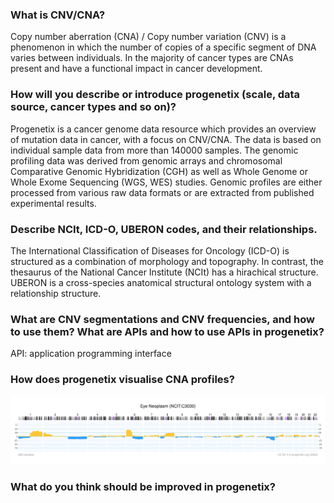### What is CNV/CNA?
Copy number  aberration (CNA) / Copy number variation (CNV) is a phenomenon in which the number of copies of a specific segment of DNA varies between individuals. In the majority of cancer types are CNAs present and have a functional impact in cancer  development.

### How will you describe or introduce progenetix (scale, data source, cancer types and so on)?
Progenetix is a cancer genome data resource which provides an overview of mutation data in cancer, with a focus on CNV/CNA.
The data is based on individual sample data from more than 140000 samples.
The genomic profiling data was derived from genomic arrays and chromosomal Comparative Genomic Hybridization (CGH) as well as Whole Genome or Whole Exome Sequencing (WGS, WES) studies. Genomic profiles are either processed from various raw data formats or are extracted from published experimental results.

### Describe NCIt, ICD-O, UBERON codes, and their relationships.
The International Classification of Diseases for Oncology (ICD-O) is structured as a combination of morphology and topography.
In contrast, the thesaurus of the National Cancer Institute (NCIt)  has a hirachical structure.
UBERON is a cross-species anatomical structural ontology system with a relationship structure.

### What are CNV segmentations and CNV frequencies, and how to use them? What are APIs and how to use APIs in progenetix?


API: application programming interface

### How does progenetix visualise CNA profiles?
![/collationPlots.svg](collationPlots.svg)

### What do you think should be improved in progenetix?
